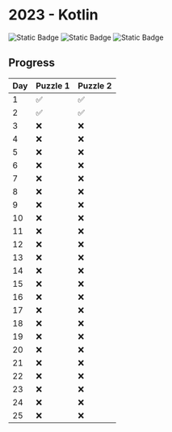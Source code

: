 # 2023 - Kotlin

![Static Badge](https://img.shields.io/badge/Gradle%20version-8.5-02303a)
![Static Badge](https://img.shields.io/badge/Java%20version-21-b07219)
![Static Badge](https://img.shields.io/badge/Kotlin%20version-1.9.20-a97bff)

## Progress

| Day | Puzzle 1 | Puzzle 2 |
|-----|----------|----------|
| 1   | ✅        | ✅        |
| 2   | ✅        | ✅        |
| 3   | ❌        | ❌        |
| 4   | ❌        | ❌        |
| 5   | ❌        | ❌        |
| 6   | ❌        | ❌        |
| 7   | ❌        | ❌        |
| 8   | ❌        | ❌        |
| 9   | ❌        | ❌        |
| 10  | ❌        | ❌        |
| 11  | ❌        | ❌        |
| 12  | ❌        | ❌        |
| 13  | ❌        | ❌        |
| 14  | ❌        | ❌        |
| 15  | ❌        | ❌        |
| 16  | ❌        | ❌        |
| 17  | ❌        | ❌        |
| 18  | ❌        | ❌        |
| 19  | ❌        | ❌        |
| 20  | ❌        | ❌        |
| 21  | ❌        | ❌        |
| 22  | ❌        | ❌        |
| 23  | ❌        | ❌        |
| 24  | ❌        | ❌        |
| 25  | ❌        | ❌        |
